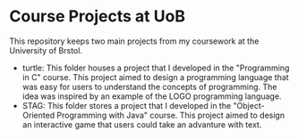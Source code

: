 # Course Projects at UoB
This repository keeps two main projects from my coursework at the University of Brstol. 

- turtle: This folder houses a project that I developed in the "Programming in C" course. This project aimed to design a programming language that was easy for users to understand the concepts of programming. The idea was inspired by an example of the LOGO programming language.
- STAG: This folder stores a project that I developed in the "Object-Oriented Programming with Java" course. This project aimed to design an interactive game that users could take an advanture with text. 